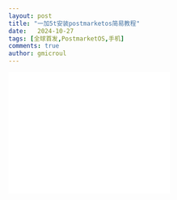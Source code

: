 ```yaml
---
layout: post
title: "一加5t安装postmarketos简易教程"
date:   2024-10-27
tags: [全球首发,PostmarketOS,手机]
comments: true
author: gmicroul
---
```


<iframe width="320" height="240" src="//player.bilibili.com/player.html?isOutside=true&aid=1604539856&bvid=BV1Zm421u7tB&cid=1548178290&p=1" scrolling="no" border="0" frameborder="no" framespacing="0" allowfullscreen="false"></iframe>
